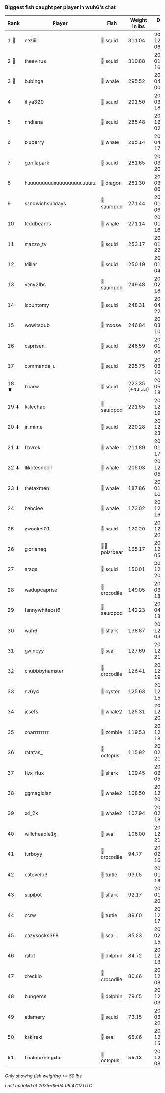 ### Biggest fish caught per player in wuh6's chat
| Rank | Player | Fish | Weight in lbs | Date in UTC |
|------|--------|-----------|---------|-----|
| 1 🥇  | eeziiii | 🦑 squid | 311.04 | 2024-12-25 06:20:38 |
| 2 🥈  | theevirus | 🦑 squid | 310.88 | 2025-01-12 16:16:12 |
| 3 🥉  | bubinga | 🐳 whale | 295.52 | 2025-04-23 00:43:50 |
| 4  | iflya320 | 🦑 squid | 291.50 | 2025-03-03 18:21:59 |
| 5  | nndiana | 🦑 squid | 285.48 | 2024-12-28 02:37:19 |
| 6  | bluberry | 🐳 whale | 285.14 | 2025-04-14 17:16:48 |
| 7  | gorillapark | 🦑 squid | 281.65 | 2025-03-03 20:31:27 |
| 8  | huuuuuuuuuuuuuuuuuuuuuurz | 🐉 dragon | 281.30 | 2025-03-10 06:15:06 |
| 9  | sandwichsundays | 🦕 sauropod | 271.44 | 2025-01-03 06:42:24 |
| 10  | teddbearcs | 🐳 whale | 271.14 | 2025-01-03 16:31:20 |
| 11  | mazzo_tv | 🦑 squid | 253.17 | 2025-01-15 22:25:34 |
| 12  | tdillar | 🦑 squid | 250.19 | 2025-01-10 04:31:34 |
| 13  | veny2lbs | 🦕 sauropod | 249.48 | 2025-02-05 18:09:14 |
| 14  | lobuhtomy | 🦑 squid | 248.31 | 2025-04-02 22:10:43 |
| 15  | wowitsdub | 🫎 moose | 246.84 | 2025-03-26 10:46:39 |
| 16  | caprisen_ | 🦑 squid | 246.59 | 2025-01-09 06:18:03 |
| 17  | commanda_u | 🦑 squid | 225.75 | 2025-03-29 10:06:31 |
| 18 ⬆ | bcarw | 🦑 squid | 223.35 (+43.33) | 2025-05-02 18:00:19 |
| 19 ⬇ | kalechap | 🦕 sauropod | 221.55 | 2024-12-31 19:41:50 |
| 20 ⬇ | jr_mime | 🦑 squid | 220.28 | 2024-12-23 23:58:27 |
| 21 ⬇ | flovrek | 🐳 whale | 211.89 | 2025-01-27 17:07:07 |
| 22 ⬇ | llikotesnecil | 🐳 whale | 205.03 | 2024-12-28 05:45:39 |
| 23 ⬇ | thetaxmen | 🐳 whale | 187.86 | 2025-01-03 16:38:34 |
| 24  | benciee | 🐳 whale | 173.02 | 2024-12-23 16:35:05 |
| 25  | zwockel01 | 🦑 squid | 172.20 | 2024-12-29 20:27:30 |
| 26  | glorianeq | 🐻‍❄ polarbear | 165.17 | 2024-12-28 05:16:59 |
| 27  | araqs | 🦑 squid | 150.01 | 2024-12-25 20:45:00 |
| 28  | wadupcaprise | 🐊 crocodile | 149.05 | 2025-03-25 18:51:00 |
| 29  | funnywhitecat6 | 🦕 sauropod | 142.23 | 2025-04-17 13:59:16 |
| 30  | wuh6 | 🦈 shark | 138.87 | 2024-12-19 03:31:04 |
| 31  | gwincyy | 🦭 seal | 127.69 | 2024-12-17 21:24:28 |
| 32  | chubbbyhamster | 🐊 crocodile | 126.41 | 2024-12-25 19:01:09 |
| 33  | nv6y4 | 🦪 oyster | 125.63 | 2024-12-23 15:44:10 |
| 34  | jesefs | 🐋 whale2 | 125.31 | 2024-12-16 20:39:54 |
| 35  | onarrrrrrrr | 🧟 zombie | 119.53 | 2024-12-15 18:50:39 |
| 36  | ratatas_ | 🐙 octopus | 115.92 | 2025-02-16 21:47:45 |
| 37  | flvx_flux | 🦈 shark | 109.45 | 2025-02-17 05:59:13 |
| 38  | ggmagician | 🐋 whale2 | 108.50 | 2024-12-26 20:50:21 |
| 39  | xd_2k | 🐋 whale2 | 107.94 | 2025-02-01 18:38:17 |
| 40  | willcheadle1g | 🦭 seal | 106.00 | 2024-12-19 21:52:03 |
| 41  | turboyy | 🐊 crocodile | 94.77 | 2025-02-10 16:52:43 |
| 42  | cotovelo3 | 🐢 turtle | 93.05 | 2025-01-12 18:12:44 |
| 43  | supibot | 🦈 shark | 92.17 | 2025-01-11 20:56:14 |
| 44  | ocrw | 🐢 turtle | 89.60 | 2024-12-20 17:12:35 |
| 45  | cozysocks398 | 🦭 seal | 85.83 | 2025-02-26 15:30:11 |
| 46  | ratot | 🐬 dolphin | 84.72 | 2024-12-17 13:49:48 |
| 47  | drecklo | 🐊 crocodile | 80.86 | 2024-12-17 08:12:34 |
| 48  | bungercs | 🐬 dolphin | 79.05 | 2024-12-16 03:46:47 |
| 49  | adamery | 🦑 squid | 73.15 | 2025-03-30 20:12:07 |
| 50  | kakireki | 🦭 seal | 65.06 | 2024-12-15 15:01:09 |
| 51  | finalmorningstar | 🐙 octopus | 55.13 | 2024-12-15 08:49:41 |

_Only showing fish weighing >= 50 lbs_

_Last updated at 2025-05-04 09:47:17 UTC_